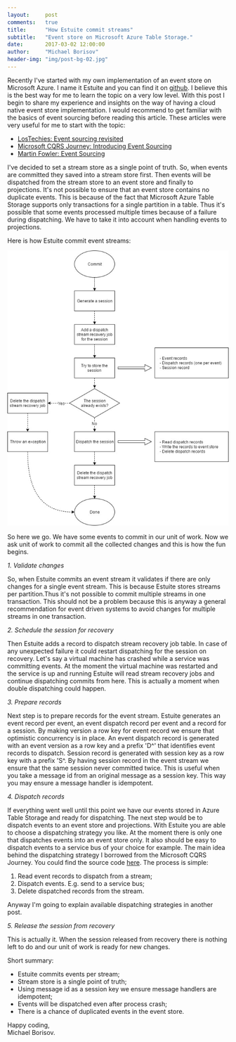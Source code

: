 ```yaml
---
layout:     post
comments:   true
title:      "How Estuite commit streams"
subtitle:   "Event store on Microsoft Azure Table Storage."
date:       2017-03-02 12:00:00
author:     "Michael Borisov"
header-img: "img/post-bg-02.jpg"
---
```


Recently I've started with my own implementation of an event store on Microsoft Azure. I name it Estuite and you can
find it on [github](https://github.com/corker/estuite). I believe this is the best way for me to learn the topic on a
very low level. With this post I begin to share my experience and insights on the way of having a cloud native event
store implementation. I would recommend to get familiar with the basics of event sourcing before reading this article.
These articles were very useful for me to start with the topic:
- [LosTechies: Event sourcing revisited](https://lostechies.com/gabrielschenker/2015/05/26/event-sourcing-revisited/)
- [Microsoft CQRS Journey: Introducing Event Sourcing](https://msdn.microsoft.com/en-us/library/jj591559.aspx)
- [Martin Fowler: Event Sourcing](https://martinfowler.com/eaaDev/EventSourcing.html)


I've decided to set a stream store as a single point of truth. So, when events are committed they saved into a stream
store first. Then events will be dispatched from the stream store to an event store and finally to projections.
It's not possible to ensure that an event store contains no duplicate events. This is because of the fact that
Microsoft Azure Table Storage supports only transactions for a single partition in a table. Thus it's possible that
some events processed multiple times because of a failure during dispatching. We have to take it into account when
handling events to projections.


Here is how Estuite commit event streams:


![How Estutie Commit Streams](/img/how-estuite-commit-streams.jpg "How Estutie Commit Streams")


So here we go. We have some events to commit in our unit of work. Now we ask unit of work to commit all the collected
changes and this is how the fun begins.

_1. Validate changes_

So, when Estuite commits an event stream it validates if there are only changes for a single event stream. This is
because Estuite stores streams per partition.Thus it's not possible to commit multiple streams in one transaction.
This should not be a problem because this is anyway a general recommendation for event driven systems to avoid
changes for multiple streams in one transaction.

_2. Schedule the session for recovery_

Then Estuite adds a record to dispatch stream recovery job table. In case of any unexpected failure it could restart
dispatching for the session on recovery. Let's say a virtual machine has crashed while a service was committing events.
At the moment the virtual machine was restarted and the service is up and running Estuite will read stream recovery jobs
and continue dispatching commits from here. This is actually a moment when double dispatching could happen.

_3. Prepare records_

Next step is to prepare records for the event stream. Estuite generates an event record per event, an event dispatch
record per event and a record for a session. By making version a row key for event record we ensure that optimistic
concurrency is in place. An event dispatch record is generated with an event version as a row key and a prefix 'D^' that
identifies event records to dispatch. Session record is generated with session key as a row key with a prefix 'S^. By
having session record in the event stream we ensure that the same session never committed twice. This is useful when
you take a message id from an original message as a session key. This way you may ensure a message handler is idempotent.

_4. Dispatch records_

If everything went well until this point we have our events stored in Azure Table Storage and ready for dispatching.
The next step would be to dispatch events to an event store and projections. With Estuite you are able to choose a
dispatching strategy you like. At the moment there is only one that dispatches events into an event store only.
It also should be easy to dispatch events to a service bus of your choice for example. The main idea behind the
dispatching strategy I borrowed from the Microsoft CQRS Journey. You could find the source code [here](https://github.com/MicrosoftArchive/cqrs-journey/blob/master/source/Infrastructure/Azure/Infrastructure.Azure/EventSourcing/EventStore.cs).
The process is simple:
1. Read event records to dispatch from a stream;
2. Dispatch events. E.g. send to a service bus;
3. Delete dispatched records from the stream.

Anyway I'm going to explain available dispatching strategies in another post.

_5. Release the session from recovery_

This is actually it. When the session released from recovery there is nothing left to do and our unit of work is ready
for new changes.


Short summary:
+ Estuite commits events per stream;
+ Stream store is a single point of truth;
+ Using message id as a session key we ensure message handlers are idempotent;
+ Events will be dispatched even after process crash;
+ There is a chance of duplicated events in the event store.

Happy coding,<br/>
Michael Borisov.
